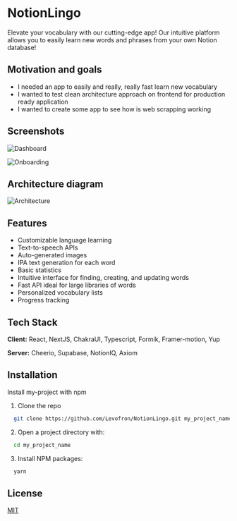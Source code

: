 # NotionLingo

Elevate your vocabulary with our cutting-edge app! Our intuitive platform allows you to easily learn new words and phrases from your own Notion database!

## Motivation and goals
- I needed an app to easily and really, really fast learn new vocabulary
- I wanted to test clean architecture approach on frontend for production ready application
- I wanted to create some app to see how is web scrapping working

## Screenshots

![Dashboard](https://i.imgur.com/roPzYY6.png)

![Onboarding](https://i.imgur.com/L0rzrXQ.png)

## Architecture diagram

![Architecture](https://i.imgur.com/6X3xYcb.png)

## Features

- Customizable language learning
- Text-to-speech APIs
- Auto-generated images
- IPA text generation for each word
- Basic statistics
- Intuitive interface for finding, creating, and updating words
- Fast API ideal for large libraries of words
- Personalized vocabulary lists
- Progress tracking

## Tech Stack

**Client:** React, NextJS, ChakraUI, Typescript, Formik, Framer-motion, Yup

**Server:** Cheerio, Supabase, NotionIQ, Axiom

## Installation

Install my-project with npm

1. Clone the repo

```bash
  git clone https://github.com/Levofron/NotionLingo.git my_project_name
```

2. Open a project directory with:

```bash
  cd my_project_name
```

3. Install NPM packages:

```bash
  yarn
```

## License

[MIT](https://choosealicense.com/licenses/mit/)
